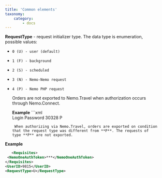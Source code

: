 ```yaml
---
title: 'Common elements'
taxonomy:
    category:
        - docs
---
```


   **RequestType** - request initializer type. The data type is enumeration, possible values:

*     0 (U) - user (default)
*     1 (F) - background
*     2 (S) - scheduled
*     3 (N) - Nemo-Nemo request
*     4 (P) - Nemo PHP request
     
    Orders are not exported to Nemo.Travel when authorization occurs through Nemo.Connect. 
    
   **Example**
      ```xml  
    <Requisites>
    <Login>Login</Login>
    <Password>Password</Password>
  </Requisites>
  <UserID>30328</UserID>
  <RequestType>P</RequestType>
    ```  
     When authorizing via Nemo.Travel, orders are exported on condition that the request type was different from **P**. The requests of type **P** are not exported.
    
 **Example**
   ```xml    
      <Requisites>
    <NemoOneAuthToken>***</NemoOneAuthToken>
  </Requisites>
  <UserID>9815</UserID>
  <RequestType>U</RequestType>
  ```  
  